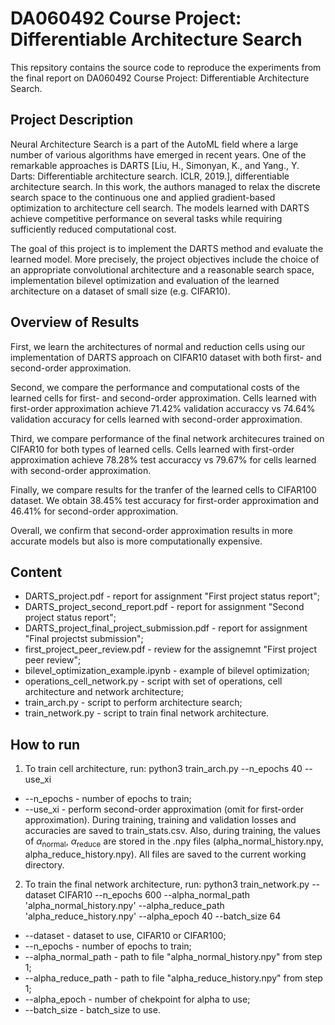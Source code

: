 # DA060492 Course Project: Differentiable Architecture Search

This repsitory contains the source code to reproduce the experiments from the final report on DA060492 Course Project: Differentiable Architecture Search.

## Project Description

Neural Architecture Search is a part of the AutoML field where a large number of various algorithms have emerged in recent years. One of the remarkable approaches is DARTS [Liu, H., Simonyan, K., and Yang., Y. Darts: Differentiable
architecture search. ICLR, 2019.], differentiable architecture search. In this work, the authors managed to relax the discrete search space to the continuous one and applied gradient-based optimization to architecture cell search. The models learned with DARTS achieve competitive performance on several tasks while requiring sufficiently reduced computational cost.

The goal of this project is to implement the DARTS method and evaluate the learned model. More precisely, the project objectives include the choice of an appropriate convolutional architecture and a reasonable search space, implementation bilevel optimization and evaluation of the learned architecture on a dataset of small size (e.g. CIFAR10).

## Overview of Results

First, we learn the architectures of normal and reduction cells using our implementation of DARTS approach on CIFAR10 dataset with both first- and second-order approximation. 

Second, we compare the performance and computational costs of the learned cells for first- and second-order approximation. Cells learned with first-order approximation achieve 71.42% validation accuraccy vs 74.64% validation accuracy for cells learned with second-order approximation.

Third, we compare performance of the final network architecures trained on CIFAR10 for both types of learned cells. Cells learned with first-order approximation achieve 78.28% test accuraccy vs 79.67% for cells learned with second-order approximation.

Finally, we compare results for the tranfer of the learned cells to CIFAR100 dataset. We obtain 38.45% test accuracy for first-order approximation and 46.41% for second-order approximation.

Overall, we confirm that second-order approximation results in more accurate models but also is more computationally expensive.

## Content

- DARTS_project.pdf - report for assignment "First project status report";
- DARTS_project_second_report.pdf - report for assignment "Second project status report";
- DARTS_project_final_project_submission.pdf - report for assignment "Final projectst submission";
- first_project_peer_review.pdf - review for the assignemnt "First project peer review";
- bilevel_optimization_example.ipynb - example of bilevel optimization;
- operations_cell_network.py - script with set of operations, cell architecture and network architecture;
- train_arch.py - script to perform architecture search;
- train_network.py - script to train final network architecture.

## How to run

1. To train cell architecture, run: python3 train_arch.py --n_epochs 40 --use_xi
- --n_epochs - number of epochs to train;
- --use_xi - perform second-order approximation (omit for first-order approximation).
During training, training and validation losses and accuracies are saved to train_stats.csv.
Also, during training, the values of $\alpha_{\text{normal}}$, $\alpha_{\text{reduce}}$ are stored in the .npy files (alpha_normal_history.npy, alpha_reduce_history.npy).
All files are saved to the current working directory.

2. To train the final network architecture, run: python3 train_network.py --dataset CIFAR10 --n_epochs 600 --alpha_normal_path 'alpha_normal_history.npy' --alpha_reduce_path 'alpha_reduce_history.npy' --alpha_epoch 40 --batch_size 64
- --dataset - dataset to use, CIFAR10 or CIFAR100;
- --n_epochs - number of epochs to train;
- --alpha_normal_path - path to file "alpha_normal_history.npy" from step 1;
- --alpha_reduce_path - path to file "alpha_reduce_history.npy" from step 1;
- --alpha_epoch - number of chekpoint for alpha to use;
- --batch_size - batch_size to use.
